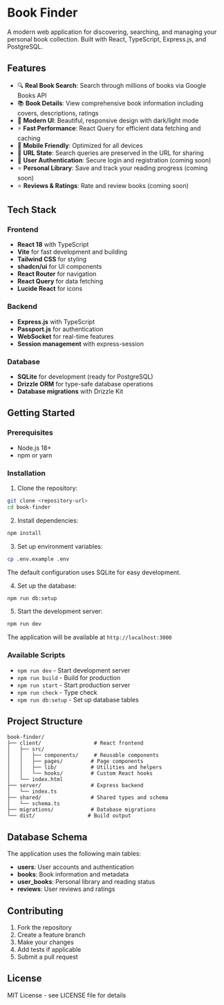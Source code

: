 # Book Finder

A modern web application for discovering, searching, and managing your personal book collection. Built with React, TypeScript, Express.js, and PostgreSQL.

## Features

- 🔍 **Real Book Search**: Search through millions of books via Google Books API
- 📚 **Book Details**: View comprehensive book information including covers, descriptions, ratings
- 🎨 **Modern UI**: Beautiful, responsive design with dark/light mode
- ⚡ **Fast Performance**: React Query for efficient data fetching and caching
- 📱 **Mobile Friendly**: Optimized for all devices
- 🔄 **URL State**: Search queries are preserved in the URL for sharing
- 🔐 **User Authentication**: Secure login and registration (coming soon)
- ⭐ **Personal Library**: Save and track your reading progress (coming soon)
- ⭐ **Reviews & Ratings**: Rate and review books (coming soon)

## Tech Stack

### Frontend
- **React 18** with TypeScript
- **Vite** for fast development and building
- **Tailwind CSS** for styling
- **shadcn/ui** for UI components
- **React Router** for navigation
- **React Query** for data fetching
- **Lucide React** for icons

### Backend
- **Express.js** with TypeScript
- **Passport.js** for authentication
- **WebSocket** for real-time features
- **Session management** with express-session

### Database
- **SQLite** for development (ready for PostgreSQL)
- **Drizzle ORM** for type-safe database operations
- **Database migrations** with Drizzle Kit

## Getting Started

### Prerequisites

- Node.js 18+ 
- npm or yarn

### Installation

1. Clone the repository:
```bash
git clone <repository-url>
cd book-finder
```

2. Install dependencies:
```bash
npm install
```

3. Set up environment variables:
```bash
cp .env.example .env
```

The default configuration uses SQLite for easy development.

4. Set up the database:
```bash
npm run db:setup
```

5. Start the development server:
```bash
npm run dev
```

The application will be available at `http://localhost:3000`

### Available Scripts

- `npm run dev` - Start development server
- `npm run build` - Build for production
- `npm run start` - Start production server
- `npm run check` - Type check
- `npm run db:setup` - Set up database tables

## Project Structure

```
book-finder/
├── client/                 # React frontend
│   ├── src/
│   │   ├── components/     # Reusable components
│   │   ├── pages/         # Page components
│   │   ├── lib/           # Utilities and helpers
│   │   └── hooks/         # Custom React hooks
│   └── index.html
├── server/                # Express backend
│   └── index.ts
├── shared/                # Shared types and schema
│   └── schema.ts
├── migrations/            # Database migrations
└── dist/                 # Build output
```

## Database Schema

The application uses the following main tables:

- **users**: User accounts and authentication
- **books**: Book information and metadata
- **user_books**: Personal library and reading status
- **reviews**: User reviews and ratings

## Contributing

1. Fork the repository
2. Create a feature branch
3. Make your changes
4. Add tests if applicable
5. Submit a pull request

## License

MIT License - see LICENSE file for details 